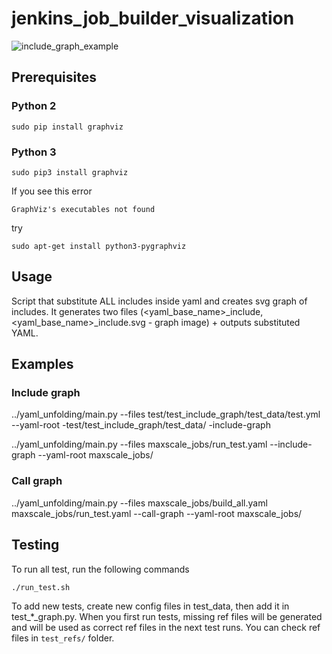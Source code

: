 # jenkins_job_builder_visualization

![include_graph_example](https://raw.githubusercontent.com/OSLL/jenkins_job_builder_visualization/master/test.yml_include.png)

## Prerequisites
### Python 2
```
sudo pip install graphviz
```
### Python 3
```
sudo pip3 install graphviz
```

If you see this error
```
GraphViz's executables not found
```
try 
```
sudo apt-get install python3-pygraphviz
```

## Usage
Script that substitute ALL includes inside yaml and creates svg graph of includes. It generates two files (<yaml_base_name>_include, <yaml_base_name>_include.svg - graph image) + outputs substituted YAML.

## Examples

### Include graph
../yaml_unfolding/main.py --files test/test_include_graph/test_data/test.yml --yaml-root -test/test_include_graph/test_data/ -include-graph

../yaml_unfolding/main.py --files maxscale_jobs/run_test.yaml --include-graph --yaml-root maxscale_jobs/

### Call graph
../yaml_unfolding/main.py --files maxscale_jobs/build_all.yaml maxscale_jobs/run_test.yaml --call-graph --yaml-root maxscale_jobs/

## Testing

To run all test, run the following commands
```
./run_test.sh
```

To add new tests, create new config files in test_data, then add it in test_*_graph.py.
When you first run tests, missing ref files will be generated and will be used as correct ref files in the next test runs. You can check ref files in `test_refs/` folder.

